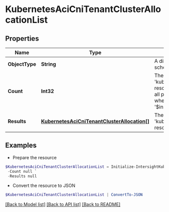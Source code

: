 # KubernetesAciCniTenantClusterAllocationList
## Properties

Name | Type | Description | Notes
------------ | ------------- | ------------- | -------------
**ObjectType** | **String** | A discriminator value to disambiguate the schema of a HTTP GET response body. | 
**Count** | **Int32** | The total number of &#39;kubernetes.AciCniTenantClusterAllocation&#39; resources matching the request, accross all pages. The &#39;Count&#39; attribute is included when the HTTP GET request includes the &#39;$inlinecount&#39; parameter. | [optional] 
**Results** | [**KubernetesAciCniTenantClusterAllocation[]**](KubernetesAciCniTenantClusterAllocation.md) | The array of &#39;kubernetes.AciCniTenantClusterAllocation&#39; resources matching the request. | [optional] 

## Examples

- Prepare the resource
```powershell
$KubernetesAciCniTenantClusterAllocationList = Initialize-IntersightKubernetesAciCniTenantClusterAllocationList  -ObjectType null `
 -Count null `
 -Results null
```

- Convert the resource to JSON
```powershell
$KubernetesAciCniTenantClusterAllocationList | ConvertTo-JSON
```

[[Back to Model list]](../README.md#documentation-for-models) [[Back to API list]](../README.md#documentation-for-api-endpoints) [[Back to README]](../README.md)

